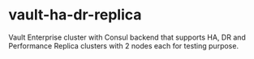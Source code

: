 # vault-ha-dr-replica
Vault Enterprise cluster with Consul backend that supports HA, DR and Performance Replica clusters with 2 nodes each for testing purpose.
